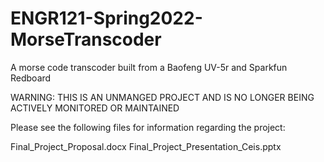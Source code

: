 # ENGR121-Spring2022-MorseTranscoder
A morse code transcoder built from a Baofeng UV-5r and Sparkfun Redboard

WARNING: THIS IS AN UNMANGED PROJECT AND IS NO LONGER BEING ACTIVELY MONITORED OR MAINTAINED

Please see the following files for information regarding the project: 

Final_Project_Proposal.docx
Final_Project_Presentation_Ceis.pptx
